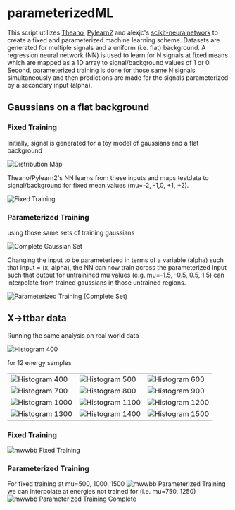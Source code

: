 # parameterizedML

This script utilizes [Theano](http://deeplearning.net/software/theano/), [Pylearn2](http://deeplearning.net/software/pylearn2/) and alexjc's [scikit-neuralnetwork](https://github.com/aigamedev/scikit-neuralnetwork) to create a fixed and parameterized machine learning scheme. Datasets are generated for multiple signals and a uniform (i.e. flat) background. A regression neural network (NN) is used to learn for N signals at fixed means which are mapped as a 1D array to signal/background values of 1 or 0. Second, parameterized training is done for those same N signals simultaneously and then predictions are made for the signals parameterized by a secondary input (alpha).

## Gaussians on a flat background

### Fixed Training
Initially, signal is generated for a toy model of gaussians and a flat background

![Distribution Map](/gaussian/plots/images/modelPlot.png)

Theano/Pylearn2's NN learns from these inputs and maps testdata to signal/background for fixed mean values (mu=-2, -1,0, +1, +2).

![Fixed Training](/gaussian/plots/images/fixedTraining.png)

### Parameterized Training
using those same sets of training gaussians

![Complete Gaussian Set](/gaussian/plots/images/paramTraining.png)

Changing the input to be parameterized in terms of a variable (alpha) such that input = (x, alpha), the NN can now train across the parameterized input such that output for untrainined mu values (e.g. mu=-1.5, -0.5, 0.5, 1.5) can interpolate from trained gaussians in those untrained regions.

![Parameterized Training (Complete Set)](/gaussian/plots/images/paramTraining_complete.png)

## X->ttbar data

Running the same analysis on real world data

![Histogram 400](/mwwbb/plots/images/histograms/histo_400.png)

for 12 energy samples

<table style="width:100%">
  <tr>
    <td><img src="mwwbb/plots/images/histograms/histo_400.png" alt="Histogram 400"></td>
    <td><img src="mwwbb/plots/images/histograms/histo_500.png" alt="Histogram 500"></td>		
    <td><img src="mwwbb/plots/images/histograms/histo_600.png" alt="Histogram 600"></td>
  </tr>
  <tr>
    <td><img src="mwwbb/plots/images/histograms/histo_700.png" alt="Histogram 700"></td>
    <td><img src="mwwbb/plots/images/histograms/histo_800.png" alt="Histogram 800"></td>		
    <td><img src="mwwbb/plots/images/histograms/histo_900.png" alt="Histogram 900"></td>
  </tr>
  <tr>
    <td><img src="mwwbb/plots/images/histograms/histo_1000.png" alt="Histogram 1000"></td>
    <td><img src="mwwbb/plots/images/histograms/histo_1100.png" alt="Histogram 1100"></td>		
    <td><img src="mwwbb/plots/images/histograms/histo_1200.png" alt="Histogram 1200"></td>
  </tr>
  <tr>
    <td><img src="mwwbb/plots/images/histograms/histo_1300.png" alt="Histogram 1300"></td>
    <td><img src="mwwbb/plots/images/histograms/histo_1400.png" alt="Histogram 1400"></td>		
    <td><img src="mwwbb/plots/images/histograms/histo_1500.png" alt="Histogram 1500"></td>
  </tr>
</table>

### Fixed Training

![mwwbb Fixed Training](/mwwbb/plots/images/fixedTraining.png)

### Parameterized Training
For fixed training at mu=500, 1000, 1500 
![mwwbb Parameterized Training](/mwwbb/plots/images/paramTraining.png)
we can interpolate at energies not trained for (i.e. mu=750, 1250)
![mwwbb Parameterized Training Complete](/mwwbb/plots/images/paramTraining_complete.png)
